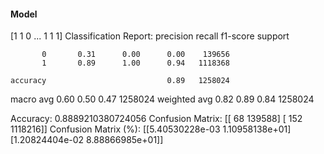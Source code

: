 #### Model
[1 1 0 ... 1 1 1]
Classification Report:
              precision    recall  f1-score   support

           0       0.31      0.00      0.00    139656
           1       0.89      1.00      0.94   1118368

    accuracy                           0.89   1258024
   macro avg       0.60      0.50      0.47   1258024
weighted avg       0.82      0.89      0.84   1258024

Accuracy: 0.8889210380724056
Confusion Matrix:
[[     68  139588]
 [    152 1118216]]
Confusion Matrix (%):
[[5.40530228e-03 1.10958138e+01]
 [1.20824404e-02 8.88866985e+01]]
